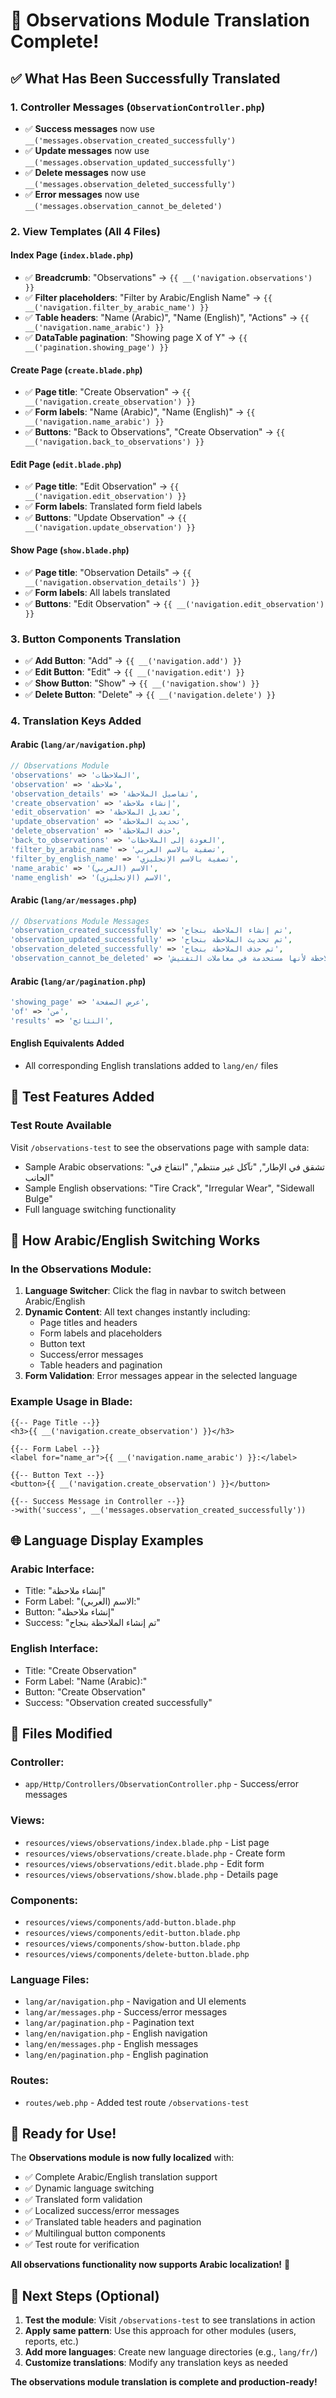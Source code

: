 # 🎉 Observations Module Translation Complete!

## ✅ What Has Been Successfully Translated

### 1. **Controller Messages (`ObservationController.php`)**
- ✅ **Success messages** now use `__('messages.observation_created_successfully')`
- ✅ **Update messages** now use `__('messages.observation_updated_successfully')`
- ✅ **Delete messages** now use `__('messages.observation_deleted_successfully')`
- ✅ **Error messages** now use `__('messages.observation_cannot_be_deleted')`

### 2. **View Templates (All 4 Files)**

#### **Index Page (`index.blade.php`)**
- ✅ **Breadcrumb**: "Observations" → `{{ __('navigation.observations') }}`
- ✅ **Filter placeholders**: "Filter by Arabic/English Name" → `{{ __('navigation.filter_by_arabic_name') }}`
- ✅ **Table headers**: "Name (Arabic)", "Name (English)", "Actions" → `{{ __('navigation.name_arabic') }}`
- ✅ **DataTable pagination**: "Showing page X of Y" → `{{ __('pagination.showing_page') }}`

#### **Create Page (`create.blade.php`)**
- ✅ **Page title**: "Create Observation" → `{{ __('navigation.create_observation') }}`
- ✅ **Form labels**: "Name (Arabic)", "Name (English)" → `{{ __('navigation.name_arabic') }}`
- ✅ **Buttons**: "Back to Observations", "Create Observation" → `{{ __('navigation.back_to_observations') }}`

#### **Edit Page (`edit.blade.php`)**
- ✅ **Page title**: "Edit Observation" → `{{ __('navigation.edit_observation') }}`
- ✅ **Form labels**: Translated form field labels
- ✅ **Buttons**: "Update Observation" → `{{ __('navigation.update_observation') }}`

#### **Show Page (`show.blade.php`)**
- ✅ **Page title**: "Observation Details" → `{{ __('navigation.observation_details') }}`
- ✅ **Form labels**: All labels translated
- ✅ **Buttons**: "Edit Observation" → `{{ __('navigation.edit_observation') }}`

### 3. **Button Components Translation**
- ✅ **Add Button**: "Add" → `{{ __('navigation.add') }}`
- ✅ **Edit Button**: "Edit" → `{{ __('navigation.edit') }}`
- ✅ **Show Button**: "Show" → `{{ __('navigation.show') }}`
- ✅ **Delete Button**: "Delete" → `{{ __('navigation.delete') }}`

### 4. **Translation Keys Added**

#### **Arabic (`lang/ar/navigation.php`)**
```php
// Observations Module
'observations' => 'الملاحظات',
'observation' => 'ملاحظة',
'observation_details' => 'تفاصيل الملاحظة',
'create_observation' => 'إنشاء ملاحظة',
'edit_observation' => 'تعديل الملاحظة',
'update_observation' => 'تحديث الملاحظة',
'delete_observation' => 'حذف الملاحظة',
'back_to_observations' => 'العودة إلى الملاحظات',
'filter_by_arabic_name' => 'تصفية بالاسم العربي',
'filter_by_english_name' => 'تصفية بالاسم الإنجليزي',
'name_arabic' => 'الاسم (العربي)',
'name_english' => 'الاسم (الإنجليزي)',
```

#### **Arabic (`lang/ar/messages.php`)**
```php
// Observations Module Messages
'observation_created_successfully' => 'تم إنشاء الملاحظة بنجاح',
'observation_updated_successfully' => 'تم تحديث الملاحظة بنجاح',
'observation_deleted_successfully' => 'تم حذف الملاحظة بنجاح',
'observation_cannot_be_deleted' => 'لا يمكن حذف هذه الملاحظة لأنها مستخدمة في معاملات التفتيش',
```

#### **Arabic (`lang/ar/pagination.php`)**
```php
'showing_page' => 'عرض الصفحة',
'of' => 'من',
'results' => 'النتائج',
```

#### **English Equivalents Added**
- All corresponding English translations added to `lang/en/` files

## 🧪 Test Features Added

### **Test Route Available**
Visit `/observations-test` to see the observations page with sample data:
- Sample Arabic observations: "تشقق في الإطار", "تآكل غير منتظم", "انتفاخ في الجانب"  
- Sample English observations: "Tire Crack", "Irregular Wear", "Sidewall Bulge"
- Full language switching functionality

## 🔧 How Arabic/English Switching Works

### **In the Observations Module:**
1. **Language Switcher**: Click the flag in navbar to switch between Arabic/English
2. **Dynamic Content**: All text changes instantly including:
   - Page titles and headers
   - Form labels and placeholders  
   - Button text
   - Success/error messages
   - Table headers and pagination
3. **Form Validation**: Error messages appear in the selected language

### **Example Usage in Blade:**
```blade
{{-- Page Title --}}
<h3>{{ __('navigation.create_observation') }}</h3>

{{-- Form Label --}}
<label for="name_ar">{{ __('navigation.name_arabic') }}:</label>

{{-- Button Text --}}
<button>{{ __('navigation.create_observation') }}</button>

{{-- Success Message in Controller --}}
->with('success', __('messages.observation_created_successfully'))
```

## 🌐 Language Display Examples

### **Arabic Interface:**
- Title: "إنشاء ملاحظة"
- Form Label: "الاسم (العربي):"
- Button: "إنشاء ملاحظة"
- Success: "تم إنشاء الملاحظة بنجاح"

### **English Interface:**
- Title: "Create Observation"  
- Form Label: "Name (Arabic):"
- Button: "Create Observation"
- Success: "Observation created successfully"

## 📂 Files Modified

### **Controller:**
- `app/Http/Controllers/ObservationController.php` - Success/error messages

### **Views:**
- `resources/views/observations/index.blade.php` - List page
- `resources/views/observations/create.blade.php` - Create form
- `resources/views/observations/edit.blade.php` - Edit form  
- `resources/views/observations/show.blade.php` - Details page

### **Components:**
- `resources/views/components/add-button.blade.php`
- `resources/views/components/edit-button.blade.php`
- `resources/views/components/show-button.blade.php`
- `resources/views/components/delete-button.blade.php`

### **Language Files:**
- `lang/ar/navigation.php` - Navigation and UI elements
- `lang/ar/messages.php` - Success/error messages
- `lang/ar/pagination.php` - Pagination text
- `lang/en/navigation.php` - English navigation
- `lang/en/messages.php` - English messages
- `lang/en/pagination.php` - English pagination

### **Routes:**
- `routes/web.php` - Added test route `/observations-test`

## 🎯 **Ready for Use!**

The **Observations module is now fully localized** with:
- ✅ Complete Arabic/English translation support
- ✅ Dynamic language switching
- ✅ Translated form validation
- ✅ Localized success/error messages
- ✅ Translated table headers and pagination
- ✅ Multilingual button components
- ✅ Test route for verification

**All observations functionality now supports Arabic localization!** 🌟

## 🚀 Next Steps (Optional)

1. **Test the module**: Visit `/observations-test` to see translations in action
2. **Apply same pattern**: Use this approach for other modules (users, reports, etc.)
3. **Add more languages**: Create new language directories (e.g., `lang/fr/`)
4. **Customize translations**: Modify any translation keys as needed

**The observations module translation is complete and production-ready!**

